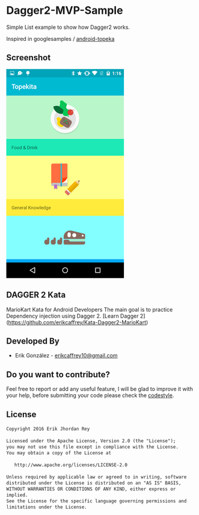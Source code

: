 # Dagger2-MVP-Sample

Simple List example to show how Dagger2 works.

Inspired in googlesamples / [android-topeka](https://github.com/googlesamples/android-topeka)


## Screenshot

![](./art/2015-12-15.png)

## DAGGER 2 Kata

MarioKart Kata for Android Developers The main goal is to practice Dependency injection using Dagger 2. [Learn Dagger 2]
(https://github.com/erikcaffrey/Kata-Dagger2-MarioKart)

Developed By
------------

* Erik González  - <erikcaffrey10@gmail.com>


Do you want to contribute?
--------------------------

Feel free to report or add any useful feature, I will be glad to improve it with your help, before submitting your code please check the [codestyle](https://github.com/square/java-code-styles).

License
-------

    Copyright 2016 Erik Jhordan Rey

    Licensed under the Apache License, Version 2.0 (the "License");
    you may not use this file except in compliance with the License.
    You may obtain a copy of the License at

       http://www.apache.org/licenses/LICENSE-2.0

    Unless required by applicable law or agreed to in writing, software
    distributed under the License is distributed on an "AS IS" BASIS,
    WITHOUT WARRANTIES OR CONDITIONS OF ANY KIND, either express or implied.
    See the License for the specific language governing permissions and
    limitations under the License.

